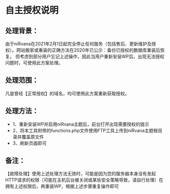 # 自主授权说明
## 处理背景：
由于niRvana在2021年2月1日起完全停止任何服务（包括售后、更新维护及授权）。网站搬家或重装的正确方法在2020年已公示：备份已授权的数据库重装后恢复。
但考虑到部分用户忘记上述操作，因此当用户重新安装WP后，出现无法授权问题时，可使用此方案处理。

## 处理范围：
凡是曾经【正常授权】的域名，均可使用此方案重新获取授权。

## 处理方法：
* 1、重新安装WP并启用niRvana主题后，前台打开出现需要授权的提示
* 2、将本工具附带的functions.php文件使用FTP工具上传到niRvana主题根目录并覆盖原文件
* 3、刷新页面即可

## 备注：
【故障处理】使用上述处理方法无效时，可能是因为您的服务器本身没有发起HTTP请求的权限（可能在主机后台被关闭或某些安全策略导致，请自行处理）在拥有上述权限后，再重装WP，根据上述步骤重复操作即可
